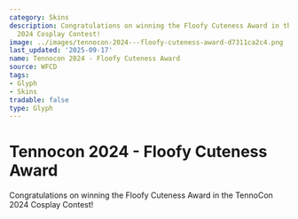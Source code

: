```yaml
---
category: Skins
description: Congratulations on winning the Floofy Cuteness Award in the TennoCon
  2024 Cosplay Contest!
image: ../images/tennocon-2024---floofy-cuteness-award-d7311ca2c4.png
last_updated: '2025-09-17'
name: Tennocon 2024 - Floofy Cuteness Award
source: WFCD
tags:
- Glyph
- Skins
tradable: false
type: Glyph
---
```


# Tennocon 2024 - Floofy Cuteness Award

Congratulations on winning the Floofy Cuteness Award in the TennoCon 2024 Cosplay Contest!

